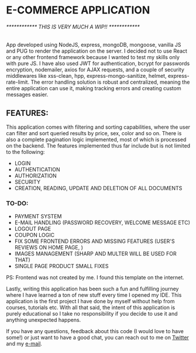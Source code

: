 # E-COMMERCE APPLICATION

 ###### ************ THIS IS VERY MUCH A WIP!! ************


App developed using NodeJS, express, mongoDB, mongoose, vanilla JS and PUG to render the application on the server. I decided not to use React or any other frontend framework because I wanted to 
test my skills only with pure JS. I have also used JWT for authentication, bcrypt for passwords encryption, nodemailer, axios for AJAX requests, and a couple of security middlewares like xss-clean, hpp, 
express-mongo-sanitize, helmet, express-rate-limit. The error handling solution is robust and centralized, meaning the entire application can use it, making tracking errors and creating custom messages easier.


 ## FEATURES:

This application comes with filtering and sorting capabilities, where the user can filter and sort queried results by price, sex, color and so on. There is also a complete 
pagination logic implemented, most of which is processed on the backend. The features implemented thus far include but is not limited to the following:

* LOGIN
* AUTHENTICATION
* AUTHORIZATION
* SECURITY
* CREATION, READING, UPDATE AND DELETION OF ALL DOCUMENTS


### TO-DO:

* PAYMENT SYSTEM
* E-MAIL HANDLING (PASSWORD RECOVERY, WELCOME MESSAGE ETC)
* LOGOUT PAGE
* COUPON LOGIC
* FIX SOME FRONTEND ERRORS AND MISSING FEATURES (USER'S REVIEWS ON HOME PAGE, )
* IMAGES MANAGEMENT (SHARP AND MULTER WILL BE USED FOR THAT)
* SINGLE PAGE PRODUCT SMALL FIXES


PS: Frontend was not created by me. I found this template on the internet. 


Lastly, writing this application has been such a fun and fulfilling journey where I have learned a ton of new stuff every time I opened my IDE. This application is the 
first project I have done by myself without help from courses, tutorials etc. With all that said, the intent of this application is purely educational so I take no responsibility if you decide
to use it and anything unexpected happens.


If you have any questions, feedback about this code (I would love to have some!) or just want to have a good chat, you can reach out to me on [Twitter](https://twitter.com/Eduardod_Araujo) and my 
[e-mail](mailto:j.eduardoaraujo87@gmail.com).

